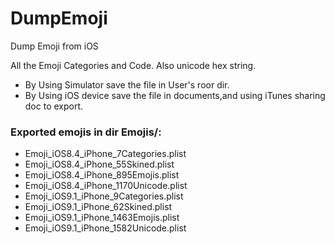 # DumpEmoji
Dump Emoji from iOS 

All the Emoji Categories and Code. Also unicode hex string.

* By Using Simulator save the file in User's roor dir.
* By Using iOS device save the file in documents,and using iTunes sharing doc to export.

### Exported emojis in dir Emojis/:

* Emoji_iOS8.4_iPhone_7Categories.plist
* Emoji_iOS8.4_iPhone_55Skined.plist
* Emoji_iOS8.4_iPhone_895Emojis.plist
* Emoji_iOS8.4_iPhone_1170Unicode.plist
* Emoji_iOS9.1_iPhone_9Categories.plist
* Emoji_iOS9.1_iPhone_62Skined.plist
* Emoji_iOS9.1_iPhone_1463Emojis.plist
* Emoji_iOS9.1_iPhone_1582Unicode.plist

